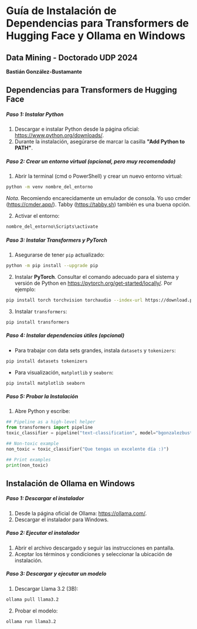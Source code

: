 # Guía de Instalación de Dependencias para Transformers de Hugging Face y Ollama en Windows

## Data Mining - Doctorado UDP 2024

**Bastián González-Bustamante**

## Dependencias para Transformers de Hugging Face

##### **Paso 1: Instalar Python**

1. Descargar e instalar Python desde la página oficial: https://www.python.org/downloads/.
2. Durante la instalación, asegúrarse de marcar la casilla **"Add Python to PATH"**.

##### **Paso 2: Crear un entorno virtual (opcional, pero muy recomendado)**

1. Abrir la terminal (cmd o PowerShell) y crear un nuevo entorno virtual:

```bash
python -m venv nombre_del_entorno
```

*Nota*. Recomiendo encarecidamente un emulador de consola. Yo uso cmder (https://cmder.app/). Tabby (https://tabby.sh) también es una buena opción.

2. Activar el entorno:

```bash
nombre_del_entorno\Scripts\activate
```

##### **Paso 3: Instalar Transformers y PyTorch**

1. Asegurarse de tener `pip` actualizado:

```bash
python -m pip install --upgrade pip
```

2. Instalar **PyTorch**. Consultar el comando adecuado para el sistema y versión de Python en https://pytorch.org/get-started/locally/. Por ejemplo:

```bash
pip install torch torchvision torchaudio --index-url https://download.pytorch.org/whl/cu118
```

3. Instalar `transformers`:

```bash
pip install transformers
```

##### **Paso 4: Instalar dependencias útiles** (opcional)

* Para trabajar con data sets grandes, instala `datasets` y `tokenizers`:

```bash
pip install datasets tokenizers
```

* Para visualización, `matplotlib` y `seaborn`:

```bash
pip install matplotlib seaborn
```

##### **Paso 5: Probar la Instalación**

1. Abre Python y escribe:

```python
## Pipeline as a high-level helper
from transformers import pipeline
toxic_classifier = pipeline("text-classification", model="bgonzalezbustamante/bert-spanish-toxicity")

## Non-toxic example
non_toxic = toxic_classifier("Que tengas un excelente día :)")

## Print examples
print(non_toxic)
```

## Instalación de Ollama en Windows

##### **Paso 1: Descargar el instalador**

1. Desde la página oficial de Ollama: https://ollama.com/.
2. Descargar el instalador para Windows.

##### **Paso 2: Ejecutar el instalador**

1. Abrir el archivo descargado y seguir las instrucciones en pantalla.
2. Aceptar los términos y condiciones y seleccionar la ubicación de instalación.

##### **Paso 3: Descargar y ejecutar un modelo**

1. Descargar Llama 3.2 (3B):

```bash
ollama pull llama3.2
```

2. Probar el modelo:

```bash
ollama run llama3.2
```

